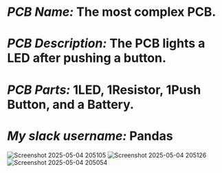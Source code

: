 # *PCB Name:* The most complex PCB.
# *PCB Description:* The PCB lights a LED after pushing a button.
# *PCB Parts:* 1LED, 1Resistor, 1Push Button, and a Battery.
# *My slack username:* Pandas
![Screenshot 2025-05-04 205105](https://github.com/user-attachments/assets/2e4e0f00-8fc8-4428-af4d-b2daeeabc4a5)
![Screenshot 2025-05-04 205126](https://github.com/user-attachments/assets/c1199582-505d-41eb-94d3-3f16c1b7bc2d)
![Screenshot 2025-05-04 205054](https://github.com/user-attachments/assets/ab7c2cd9-822c-4772-9db7-a5761ccee312)
